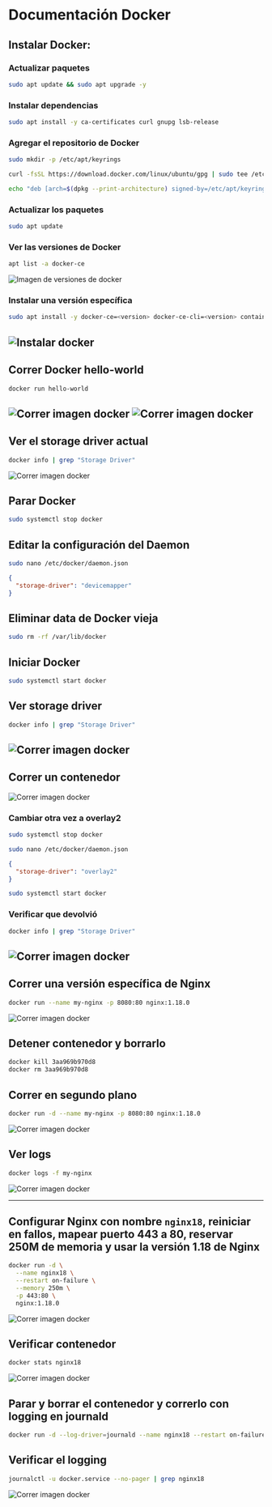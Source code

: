 # Documentación Docker

## Instalar Docker:

### Actualizar paquetes
```sh
sudo apt update && sudo apt upgrade -y
```

### Instalar dependencias
```sh
sudo apt install -y ca-certificates curl gnupg lsb-release
```

### Agregar el repositorio de Docker
```sh
sudo mkdir -p /etc/apt/keyrings

curl -fsSL https://download.docker.com/linux/ubuntu/gpg | sudo tee /etc/apt/keyrings/docker.asc > /dev/null

echo "deb [arch=$(dpkg --print-architecture) signed-by=/etc/apt/keyrings/docker.asc] https://download.docker.com/linux/ubuntu $(lsb_release -cs) stable" | sudo tee /etc/apt/sources.list.d/docker.list > /dev/null
```

### Actualizar los paquetes
```sh
sudo apt update
```

### Ver las versiones de Docker
```sh
apt list -a docker-ce
```
![Imagen de versiones de docker](1.png)

### Instalar una versión específica
```sh
sudo apt install -y docker-ce=<version> docker-ce-cli=<version> containerd.io
```
![Instalar docker](2.png)
---

## Correr Docker hello-world
```sh
docker run hello-world
```
![Correr imagen docker](3.png)
![Correr imagen docker](4.png)
---

## Ver el storage driver actual
```sh
docker info | grep "Storage Driver"
```
![Correr imagen docker](5.png)
## Parar Docker
```sh
sudo systemctl stop docker
```

## Editar la configuración del Daemon
```sh
sudo nano /etc/docker/daemon.json
```
```json
{
  "storage-driver": "devicemapper"
}
```

## Eliminar data de Docker vieja
```sh
sudo rm -rf /var/lib/docker
```

## Iniciar Docker
```sh
sudo systemctl start docker
```

## Ver storage driver
```sh
docker info | grep "Storage Driver"
```
![Correr imagen docker](7.png)
---

## Correr un contenedor
![Correr imagen docker](81.png)

### Cambiar otra vez a overlay2
```sh
sudo systemctl stop docker
```

```sh
sudo nano /etc/docker/daemon.json
```
```json
{
  "storage-driver": "overlay2"
}
```

```sh
sudo systemctl start docker
```

### Verificar que devolvió
```sh
docker info | grep "Storage Driver"
```
![Correr imagen docker](8.png)
---

## Correr una versión específica de Nginx
```sh
docker run --name my-nginx -p 8080:80 nginx:1.18.0
```
![Correr imagen docker](9.png)
## Detener contenedor y borrarlo
```sh
docker kill 3aa969b970d8
docker rm 3aa969b970d8
```

## Correr en segundo plano
```sh
docker run -d --name my-nginx -p 8080:80 nginx:1.18.0
```
![Correr imagen docker](10.png)
## Ver logs
```sh
docker logs -f my-nginx
```
![Correr imagen docker](11.png)

---

## Configurar Nginx con nombre `nginx18`, reiniciar en fallos, mapear puerto 443 a 80, reservar 250M de memoria y usar la versión 1.18 de Nginx
```sh
docker run -d \
  --name nginx18 \
  --restart on-failure \
  --memory 250m \
  -p 443:80 \
  nginx:1.18.0
```
![Correr imagen docker](12.png)

## Verificar contenedor
```sh
docker stats nginx18
```
![Correr imagen docker](13.png)

## Parar y borrar el contenedor y correrlo con logging en journald
```sh
docker run -d --log-driver=journald --name nginx18 --restart on-failure --memory 250m -p 443:80 nginx:1.18.0
```

## Verificar el logging
```sh
journalctl -u docker.service --no-pager | grep nginx18
```
![Correr imagen docker](15.png)
